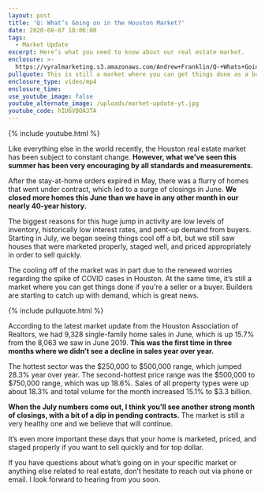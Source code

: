 ```yaml
---
layout: post
title: 'Q: What’s Going on in the Houston Market?'
date: 2020-08-07 18:06:00
tags:
  - Market Update
excerpt: Here’s what you need to know about our real estate market.
enclosure: >-
  https://vyralmarketing.s3.amazonaws.com/Andrew+Franklin/Q-+Whats+Going+on+in+the+Houston+Market_.mp4
pullquote: This is still a market where you can get things done as a buyer or seller.
enclosure_type: video/mp4
enclosure_time:
use_youtube_image: false
youtube_alternate_image: /uploads/market-update-yt.jpg
youtube_code: hIU6VBOA3TA
---
```


{% include youtube.html %}

Like everything else in the world recently, the Houston real estate market has been subject to constant change. **However, what we’ve seen this summer has been very encouraging by all standards and measurements.**

After the stay-at-home orders expired in May, there was a flurry of homes that went under contract, which led to a surge of closings in June. **We closed more homes this June than we have in any other month in our nearly 40-year history.**

The biggest reasons for this huge jump in activity are low levels of&nbsp; inventory, historically low interest rates, and pent-up demand from buyers. Starting in July, we began seeing things cool off a bit, but we still saw houses that were marketed properly, staged well, and priced appropriately in order to sell quickly.

The cooling off of the market was in part due to the renewed worries regarding the spike of COVID cases in Houston. At the same time, it’s still a market where you can get things done if you're a seller or a buyer. Builders are starting to catch up with demand, which is great news.

{% include pullquote.html %}

According to the latest market update from the Houston Association of Realtors, we had 9,328 single-family home sales in June, which is up 15.7% from the 8,063 we saw in June 2019. **This was the first time in three months where we didn’t see a decline in sales year over year.**

The hottest sector was the $250,000 to $500,000 range, which jumped 28.3% year over year. The second-hottest price range was the $500,000 to $750,000 range, which was up 18.6%. Sales of all property types were up about 18.3% and total volume for the month increased 15.1% to $3.3 billion.&nbsp;

**When the July numbers come out, I think you'll see another strong month of closings, with a bit of a dip in pending contracts.** The market is still a very healthy one and we believe that will continue.&nbsp;

It’s even more important these days that your home is marketed, priced, and staged properly if you want to sell quickly and for top dollar.

If you have questions about what’s going on in your specific market or anything else related to real estate, don’t hesitate to reach out via phone or email. I look forward to hearing from you soon.